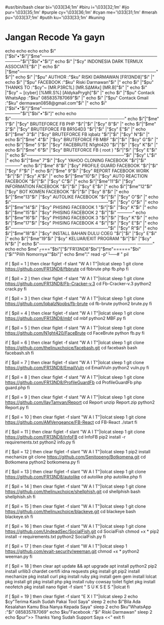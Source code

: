 
#usr/bin/bash
clear
bi='\033[34;1m' #biru
i='\033[32;1m' #ijo
pur='\033[35;1m' #purple
cy='\033[36;1m' #cyan
me='\033[31;1m' #merah
pu='\033[37;1m' #putih
ku='\033[33;1m' #kuning
# Jangan Recode Ya gayn
echo
echo
echo
echo $i"["$bi"•"$i"]"$me"───────────────────────────────────────────"$i"["$bi"•"$i"]"
echo $i" |"$cy"     INDONESIA DARK TERMUX ASSOCIATE"$i"         |"
echo $i" |"$me"─────────────────────────────────────────────"$i"|"
echo $i" |"$pu" AUTHOR :"$ku" RISKI DARMAWAN  [FR13ND8]"$i"          |"
echo $i" |"$pu" FACEBOOK :"$ku" Riski Darmawan"$i"                   |"
echo $i" |"$pu" THANKS TO :"$cy"~ [MR.P3RC1L] [MR.S∆MAx] [MR.B]"$i"  |"
echo $i" |"$cy"            ~ [cyber] [%MR.S%] [AldykaPrygh]"$i" |"
echo $i" |"$pu" Contack WhatsApp :"$ku" 085835787069"$i"             |"
echo $i" |"$pu" Contack Gmail :"$ku" dermawan0858@gmail.com"$i"      |"
echo $i"["$bi"•"$i"]"$me"───────────────────────────────────────────"$i"["$bi"•"$i"]"
echo
echo $i"────────────────────────────────    ─────"
echo $i"|"$me" 1"$i" |"$cy" BRUTEFORCE FB PHP        "$i"|"$i"    |"$cy" B"$i" |"
echo $i"|"$me" 2"$i" |"$cy" BRUTEFORCE FB BR1G4D3    "$i"|"$i"    |"$cy" E"$i" |"
echo $i"|"$me" 3"$i" |"$cy" BRUTEFORCE FB iqbalz     "$i"|"$i"    |"$cy" N"$i" |"
echo $i"|"$me" 4"$i" |"$cy" BRUTEFORCE FB MBF        "$i"|"$i"    |"$cy" G"$i" |"
echo $i"|"$me" 5"$i" |"$cy" FACEBRUTE N1ght420       "$i"|"$i"    |"$cy" K"$i" |"
echo $i"|"$me" 6"$i" |"$cy" BRUTEFORCE FB ( root )   "$i"|"$i"    |"$cy" E"$i" |"
echo $i"────────────────────────────────"$i"    |"$cy" L"$i" |"
echo $i"|"$me" 7"$i" |"$cy" YAHOO CLONING FACEBOOK   "$i"|"$i"    ─────"
echo $i"|"$me" 8"$i" |"$cy" PROFILE GUARD FACEBOOK   "$i"|"$i"    |"$cy" F"$i" |"
echo $i"|"$me" 9"$i" |"$cy" REPORT FACEBOOK WORK     "$i"|"$i"    |"$cy" A"$i" |"
echo $i"|"$me"10"$i" |"$cy" AUTO REACTION FACEBOOK   "$i"|"$i"    |"$cy" C"$i" |"
echo $i"|"$me"11"$i" |"$cy" INFORMATION FACEBOOK     "$i"|"$i"    |"$cy" E"$i" |"
echo $i"|"$me"12"$i" |"$cy" BOT KOMEN FACEBOOK       "$i"|"$i"    |"$cy" B"$i" |"
echo $i"|"$me"13"$i" |"$cy" AUTOLIKE FACEBOOK        "$i"|"$i"    |"$cy" O"$i" |"
echo $i"────────────────────────────────"$i"    |"$cy" O"$i" |"
echo $i"|"$me"14"$i" |"$cy" PHISING FACEBOOK 1       "$i"|"$i"    |"$cy" K"$i" |"
echo $i"|"$me"15"$i" |"$cy" PHISING FACEBOOK 2       "$i"|"$i"    ─────"
echo $i"|"$me"16"$i" |"$cy" PHISING FACEBOOK 3       "$i"|"$i"    |"$cy" K"$i" |"
echo $i"|"$me"17"$i" |"$cy" PHISING FACEBOOK 4       "$i"|"$i"    |"$cy" E"$i" |"
echo $i"────────────────────────────────"$i"    |"$cy" R"$i" |"
echo $i"|"$me"18"$i" |"$cy" INSTALL BAHAN DULU COEG  "$i"|"$i"    |"$cy" E"$i" |"
echo $i"|"$me"19"$i" |"$cy" KELUAR/EXIT PROGRAM      "$i"|"$i"    |"$cy" N"$i" |"
echo $i"────────────────────────────────    ─────"
echo
echo $me"┌==="$bi"["$i"FR13ND8"$bi"]"$me"======"$bi"["$i""Pilih Nomornya""$bi"]"
echo $me"¦"
read -p"└──# " pil

if [ $pil = 1 ]
then
clear
figlet -f slant "W A I T"|lolcat
sleep 1
git clone https://github.com/FR13ND8/fbbrute
cd fbbrute
php fb.php
fi

if [ $pil = 2 ]
then
clear
figlet -f slant "W A I T"|lolcat
sleep 1
git clone https://github.com/FR13ND8/Fb-Cracker-v.3
cd Fb-Cracker-v.3
python2 crack.py
fi

if [ $pil = 3 ]
then
clear
figlet -f slant "W A I T"|lolcat
sleep 1
git clone https://github.com/IqbalzNoobs/fb-brute
cd fb-brute
python2 brute.py
fi

if [ $pil = 4 ]
then
clear
figlet -f slant "W A I T"|lolcat
sleep 1
git clone https://github.com/FR13ND8/mbf
cd mbf
python2 MBF.py
fi

if [ $pil = 5 ]
then
clear
figlet -f slant "W A I T"|lolcat
sleep 1
git clone https://github.com/N1ght420/FaceBrute
cd FaceBrute
python fb.py
fi

if [ $pil = 6 ]
then
clear
figlet -f slant "W A I T"|lolcat
sleep 1
git clone https://github.com/thelinuxchoice/facebash.git
cd facebash
bash facebash.sh
fi

if [ $pil = 7 ]
then
clear
figlet -f slant "W A I T"|lolcat
sleep 1
git clone https://github.com/FR13ND8/EmailVuln
cd EmailVuln
python2 vuln.py
fi

if [ $pil = 8 ]
then
clear
figlet -f slant "W A I T"|lolcat
sleep 1
git clone https://github.com/FR13ND8/ProfileGuardFb
cd ProfileGuardFb
php guard.php
fi

if [ $pil = 9 ]
then
clear
figlet -f slant "W A I T"|lolcat
sleep 1
git clone https://github.com/IlayTamvan/Report
cd Report
unzip Report.zip
python2 Report.py
fi

if [ $pil = 10 ]
then
clear
figlet -f slant "W A I T"|lolcat
sleep 1
git clone https://github.com/AMVengeance/FB-React
cd FB-React
./start
fi

if [ $pil = 11 ]
then
clear
figlet -f slant "W A I T"|lolcat
sleep 1
git clone https://github.com/FR13ND8/InfoFB
cd InfoFB
pip2 install -r requirements.txt
python2 info.py
fi

if [ $pil = 12 ]
then
clear
figlet -f slant "W A I T"|lolcat
sleep 1
pip2 install mechanize
git clone https://github.com/Senitopeng/Botkomena.git
cd Botkomena
python2 botkomena.py
fi

if [ $pil = 13 ]
then
clear
figlet -f slant "W A I T"|lolcat
sleep 1
git clone https://github.com/FR13ND8/autolike
cd autolike
php autolike.php
fi

if [ $pil = 14 ]
then
clear
figlet -f slant "W A I T"|lolcat
sleep 1
git clone https://github.com/thelinuxchoice/shellphish.git
cd shellphish
bash shellphish.sh
fi

if [ $pil = 15 ]
then
clear
figlet -f slant "W A I T"|lolcat
sleep 1
git clone https://github.com/thelinuxchoice/blackeye.git
cd blackeye
bash blackeye.sh
fi

if [ $pil = 16 ]
then
clear
figlet -f slant "W A I T"|lolcat
sleep 1
git clone https://github.com/UndeadSec/SocialFish.git
cd SocialFish
chmod +x *
pip2 install -r requirements.txt
python2 SocialFish.py
fi

if [ $pil = 17 ]
then
clear
figlet -f slant "W A I T"|lolcat
sleep 1
https://github.com/evait-security/weeman.git
chmod +x *
python2 weeman.py
fi

if [ $pil = 18 ]
then
clear
apt update && apt upgrade
apt install python2
pip2 install urllib3 chardet certifi idna requests
pkg install git
pip2 install mechanize
pkg install curl
pkg install ruby
pkg install gem
gem install lolcat
pkg install git
pkg install php
pkg install ruby cowsay toilet figlet
pkg install neofetch
pkg install nano
figlet -f slant " S U K S E S "|lolcat
fi

if [ $pil = 19 ]
then
clear
figlet -f slant "E X I T"|lolcat
sleep 2
echo $cy"Terima Kasih Sudah Pakai Tool Saya"
sleep 2
echo $i"Bila Ada Kesalahan Kamu Bisa Nanya Kepada Saya"
sleep 2
echo $ku"WhatsApp :"$i" 085835787069"
echo $ku"Facebook :"$i" Riski Darmawan"
sleep 2
echo $pur">> Thanks Yang Sudah Support Saya <<"
exit
fi
